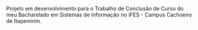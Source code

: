 Projeto em desenvolvimento para o Trabalho de Conclusão de Curso do meu Bacharelado em Sistemas de Informação no IFES - Campus Cachoeiro de Itapemirim. 

